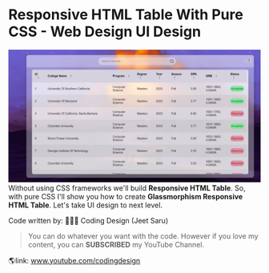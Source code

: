 # Responsive HTML Table With Pure CSS - Web Design UI Design
![HTML Table UI Design](images/screenshot.png)
Without using CSS frameworks we'll build **Responsive HTML Table**. So, with pure CSS I'll show you how to create **Glassmorphism Responsive HTML Table**. Let's take UI design to next level.

Code written by:
👨🏻‍⚕️ Coding Design (Jeet Saru)

> You can do whatever you want with the code. However if you love my content, 
> you can **SUBSCRIBED** my YouTube Channel.

🌎link: www.youtube.com/codingdesign 
